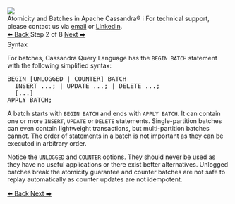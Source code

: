 <!-- TOP -->
<div class="top">
  <img src="https://datastax-academy.github.io/katapod-shared-assets/images/ds-academy-logo.svg" />
  <div class="scenario-title-section">
    <span class="scenario-title">Atomicity and Batches in Apache Cassandra®</span>
    <span class="scenario-subtitle">ℹ️ For technical support, please contact us via <a href="mailto:aleksandr.volochnev@datastax.com">email</a> or <a href="https://dtsx.io/aleks">LinkedIn</a>.</span>
  </div>
</div>

<!-- NAVIGATION -->
<div id="navigation-top" class="navigation-top">
 <a href='command:katapod.loadPage?[{"step":"step1-astra"}]'
   class="btn btn-dark navigation-top-left">⬅️ Back
 </a>
<span class="step-count"> Step 2 of 8</span>
 <a href='command:katapod.loadPage?[{"step":"step3-astra"}]' 
    class="btn btn-dark navigation-top-right">Next ➡️
  </a>
</div>

<!-- CONTENT -->

<div class="step-title">Syntax</div>

For batches, Cassandra Query Language has the `BEGIN BATCH` statement with the following simplified syntax:

<pre class="non-executable-code">
BEGIN [UNLOGGED | COUNTER] BATCH 
  INSERT ...; | UPDATE ...; | DELETE ...;
  [...]
APPLY BATCH;
</pre>

A batch starts with `BEGIN BATCH` and ends with `APPLY BATCH`. It can contain one or more 
`INSERT`, `UPDATE` or `DELETE` statements. Single-partition batches can even contain lightweight transactions, but
multi-partition batches cannot. The order of statements 
in a batch is not important as they can be executed in arbitrary order. 

Notice the `UNLOGGED` and `COUNTER` options. They should never be used as they have no useful applications or 
there exist better alternatives. Unlogged batches break the atomicity guarantee and counter batches are not safe to 
replay automatically as counter updates are not idempotent.

<!-- NAVIGATION -->
<div id="navigation-bottom" class="navigation-bottom">
 <a href='command:katapod.loadPage?[{"step":"step1-astra"}]'
   class="btn btn-dark navigation-bottom-left">⬅️ Back
 </a>
 <a href='command:katapod.loadPage?[{"step":"step3-astra"}]'
    class="btn btn-dark navigation-bottom-right">Next ➡️
  </a>
</div>
